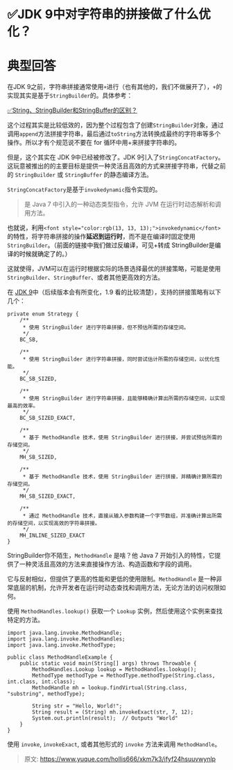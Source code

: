 # ✅JDK 9中对字符串的拼接做了什么优化？

# 典型回答


在JDK 9之前，字符串拼接通常使用`+`进行（也有其他的，我们不做展开了），`+`的实现其实是基于`StringBuilder`的。具体参考：



[✅String、StringBuilder和StringBuffer的区别？](https://www.yuque.com/hollis666/xkm7k3/pg23qhb7rgnuamd1#rBBk1)



这个过程其实是比较低效的，因为整个过程包含了创建`StringBuilder`对象，通过调用`append`方法拼接字符串，最后通过`toString`方法转换成最终的字符串等多个操作。所以才有个规范说不要在 for 循环中用+来拼接字符串的。



但是，这个其实在 JDK 9中已经被修改了。JDK 9引入了`StringConcatFactory`。这玩意被推出的的主要目标是提供一种灵活且高效的方式来拼接字符串，代替之前的 `StringBuilder` 或 `StringBuffer` 的静态编译方法。



`StringConcatFactory`是基于`invokedynamic`指令实现的。

<font style="color:rgb(13, 13, 13);"></font>

> 是 Java 7 中引入的一种动态类型指令，允许 JVM 在运行时动态解析和调用方法。
>

<font style="color:rgb(13, 13, 13);"></font>

<font style="color:rgb(13, 13, 13);">也就说，利用</font>`<font style="color:rgb(13, 13, 13);">invokedynamic</font>`<font style="color:rgb(13, 13, 13);">的特性，</font>将字符串拼接的操作**延迟到运行时**，而不是在编译时固定使用`StringBuilder`<font style="color:rgb(13, 13, 13);">。（前面的链接中我们做过反编译，可见+转成 StringBuilder是编译的时候就确定了的。）</font>



这就使得，JVM可以在运行时根据实际的场景选择最优的拼接策略，可能是使用`StringBuilder`、`StringBuffer`、或者其他更高效的方法。



在 [JDK 9](https://github.com/zxiaofan/JDK/blob/master/JDK1.9/src/java.base/java/lang/invoke/StringConcatFactory.java#L126)中（后续版本会有所变化，1.9 看的比较清楚），支持的拼接策略有以下几个：



```plain
private enum Strategy {
    /**
     * 使用 StringBuilder 进行字符串拼接，但不预估所需的存储空间。
     */
    BC_SB,

    /**
     * 使用 StringBuilder 进行字符串拼接，同时尝试估计所需的存储空间，以优化性能。
     */
    BC_SB_SIZED,

    /**
     * 使用 StringBuilder 进行字符串拼接，且能够精确计算出所需的存储空间，以实现最高的效率。
     */
    BC_SB_SIZED_EXACT,

    /**
     * 基于 MethodHandle 技术，使用 StringBuilder 进行拼接，并尝试预估所需的存储空间。
     */
    MH_SB_SIZED,

    /**
     * 基于 MethodHandle 技术，使用 StringBuilder 进行拼接，并精确计算所需的存储空间。
     */
    MH_SB_SIZED_EXACT,

    /**
     * 通过 MethodHandle 技术，直接从输入参数构建一个字节数组，并准确计算出所需的存储空间，以实现高效的字符串拼接。
     */
    MH_INLINE_SIZED_EXACT
}
```



StringBuilder你不陌生，`MethodHandle` 是啥？他 Java 7 开始引入的特性，它提供了一种灵活且高效的方法来直接操作方法、构造函数和字段的调用。



它与反射相似，但提供了更高的性能和更低的使用限制。`MethodHandle` 是一种非常底层的机制，允许开发者在运行时动态查找和调用方法，无论方法的访问权限如何。



使用 `MethodHandles.lookup()` 获取一个 `Lookup` 实例，然后使用这个实例来查找特定的方法。



```plain
import java.lang.invoke.MethodHandle;
import java.lang.invoke.MethodHandles;
import java.lang.invoke.MethodType;

public class MethodHandleExample {
    public static void main(String[] args) throws Throwable {
        MethodHandles.Lookup lookup = MethodHandles.lookup();
        MethodType methodType = MethodType.methodType(String.class, int.class, int.class);
        MethodHandle mh = lookup.findVirtual(String.class, "substring", methodType);
        
        String str = "Hello, World!";
        String result = (String) mh.invokeExact(str, 7, 12);
        System.out.println(result);  // Outputs "World"
    }
}
```



使用 `invoke`, `invokeExact`, 或者其他形式的 `invoke` 方法来调用 `MethodHandle`。



> 原文: <https://www.yuque.com/hollis666/xkm7k3/ifyf24hsuuvwynlp>